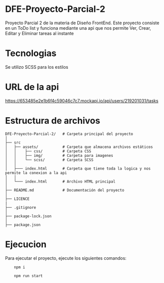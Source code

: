 # DFE-Proyecto-Parcial-2

Proyecto Parcial 2 de la materia de Diseño FrontEnd.
Este proyecto consiste en un ToDo list y funciona mediante una api que nos permite 
Ver, Crear, Editar y Eliminar tareas al instante

# Tecnologias

Se utilizo SCSS para los estilos

# URL de la api

https://653485e2e1b6f4c59046c7c7.mockapi.io/api/users/219201031/tasks

# Estructura de archivos
```
DFE-Proyecto-Parcial-2/   # Carpeta principal del proyecto
│
├── src
│   ├── assets/           # Carpeta que almacena archivos estáticos
│   │    ├── css/         # Carpeta CSS
│   │    ├── img/         # Carpeta para imagenes
│   │    └── scss/        # Carpeta SCSS
│   │
│   ├─── index.html       # Carpeta que tiene toda la logica y nos permite la conexion a la api
│   │
│   └─── index.html       # Archivo HTML principal
│
├── README.md             # Documentación del proyecto
│
├── LICENCE
|
├── .gitignore
│
├── package-lock.json
│
├── package.json

```

# Ejecucion

Para ejecutar el proyecto, ejecute los siguientes comandos:<br>
```
    npm i

    npm run start
```


